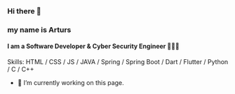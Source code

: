 ### Hi there 👋

<!--
**Khader9Jber/Khader9Jber** is a ✨ _special_ ✨ repository because its `README.md` (this file) appears on your GitHub profile.

Here are some ideas to get you started:

- 🔭 I’m currently working on ...
- 🌱 I’m currently learning ...
- 👯 I’m looking to collaborate on ...
- 🤔 I’m looking for help with ...
- 💬 Ask me about ...
- 📫 How to reach me: ...
- 😄 Pronouns: ...
- ⚡ Fun fact: ...
-->
### my name is Arturs
#### I am a Software Developer & Cyber Security Engineer 👨🏻‍💻

Skills: HTML / CSS / JS / JAVA / Spring / Spring Boot / Dart / Flutter / Python / C / C++

- 🔭 I’m currently working on this page. 

